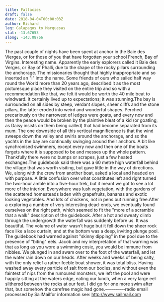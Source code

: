 ```yaml
---
title: Fallacies
draft: false
date: 2018-04-04T00:00:03Z
author: Richard 
leg: Galapagos to Marquesas 
slat: -13.67653 
slong: -143.08766 
---
```

The past couple of nights have been spent at anchor in the Baie des Vierges, or for those of you that have forgotten your school French, Bay of Virgins. Interesting name. Apparently the early explorers called it Baie des Verges, or Bay of Phalli, due to the shape of the rocky pillars surrounding the anchorage. The missionaries thought that highly inappropriate and so inserted an "i" into the name. Some friends of ours who sailed half way round the World more than 20 years ago, described it as the most picturesque place they visited on the entire trip and so with a recommendation like that, we felt it would be worth the 40 mile beat to windward. It certainly lived up to expectations; it was stunning.The bay is surrounded on all sides by steep, verdant slopes, sheer cliffs and the stone pillars, the latter eroded into weird and wonderful shapes. Perched precariously on the narrowest of ledges were goats, and every now and then the peace would be broken by the plaintive bleat of a kid (or goatling, as Daisy insists on them being called) that had become separated from its mum. The one downside of all this vertical magnificence is that the wind sweeps down the valley and swirls around the anchorage, and so the yachts in the bay are continually swinging around their anchors. A bit like synchronised swimmers, except every now and then one of the boats forgets where it is supposed to be and messes up the whole pattern. Thankfully there were no bumps or scrapes, just a few heated exchanges.The guidebook said there was a 60 metre high waterfall behind the village that was worth visiting, but gave little in the way of directions. We, along with the crew from another boat, asked a local and headed on with purpose. A little confusion over what constitutes left and right turned the two-hour amble into a five-hour trek, but it meant we got to see a lot more of the interior. Everywhere was lush vegetation, with the gardens of the scattered homesteads laden with grapefruits, bananas and exotic looking vegetables. And lots of chickens, not in pens but running free.After a exploring a number of very interesting dead-ends, we eventually found ourselves on the right path, which seemed to fit the "more of a scramble that a walk" description of the guidebook. After a hot and sweaty climb through the undergrowth the waterfall was suddenly before us. It was beautiful. The volume of water wasn't huge but it fell down the sheer rock face like a lace curtain, and at the bottom was a deep, inviting plunge pool. The guidebook had warned against "skinny dipping" in the pool due to the presence of "biting" eels. Jacob and my interpretation of that warning was that as long as you wore a swimming cosie, you would be immune from nibbles. We plunged in and swam over to the foot of the waterfall, and let the water rain down on our heads. After weeks and weeks of being salty, with the only relief a rather feeble boat shower, it was total bliss. Having washed away every particle of salt from our bodies, and without even the faintest of nips from the rumoured monsters, we left the pool and were happily sitting at the waters edge, eating our lunch, when a very large eel slithered between the rocks at our feet. I did go for one more swim after that, but somehow the carefree magic had gone.----------radio email processed by SailMailfor information see:  http://www.sailmail.com